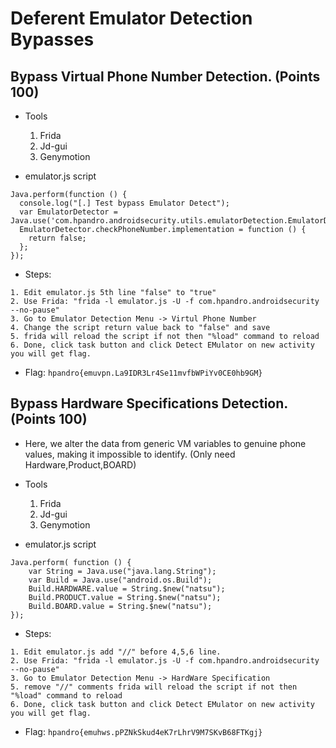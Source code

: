 # Deferent Emulator Detection Bypasses

## Bypass Virtual Phone Number Detection. (Points 100)
- Tools
  1. Frida
  2. Jd-gui
  3. Genymotion

- emulator.js script
```
Java.perform(function () {
  console.log("[.] Test bypass Emulator Detect");
  var EmulatorDetector = Java.use('com.hpandro.androidsecurity.utils.emulatorDetection.EmulatorDetector');
  EmulatorDetector.checkPhoneNumber.implementation = function () {
    return false;
  };
});
```

- Steps:
```
1. Edit emulator.js 5th line "false" to "true"
2. Use Frida: "frida -l emulator.js -U -f com.hpandro.androidsecurity --no-pause"
3. Go to Emulator Detection Menu -> Virtul Phone Number
4. Change the script return value back to "false" and save
5. frida will reload the script if not then "%load" command to reload
6. Done, click task button and click Detect EMulator on new activity you will get flag.
```

- Flag: `hpandro{emuvpn.La9IDR3Lr4Se11mvfbWPiYv0CE0hb9GM}`

## Bypass Hardware Specifications Detection. (Points 100)
- Here, we alter the data from generic VM variables to genuine phone values, making it impossible to identify. (Only need Hardware,Product,BOARD)

- Tools
  1. Frida
  2. Jd-gui
  3. Genymotion

- emulator.js script
```
Java.perform( function () {
    var String = Java.use("java.lang.String");
    var Build = Java.use("android.os.Build");
    Build.HARDWARE.value = String.$new("natsu");
    Build.PRODUCT.value = String.$new("natsu");
    Build.BOARD.value = String.$new("natsu");
});
```

- Steps:
```
1. Edit emulator.js add "//" before 4,5,6 line. 
2. Use Frida: "frida -l emulator.js -U -f com.hpandro.androidsecurity --no-pause"
3. Go to Emulator Detection Menu -> HardWare Specification
5. remove "//" comments frida will reload the script if not then "%load" command to reload
6. Done, click task button and click Detect EMulator on new activity you will get flag.
```
- Flag: `hpandro{emuhws.pPZNkSkud4eK7rLhrV9M7SKvB68FTKgj}`
